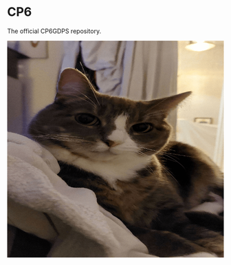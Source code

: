 # CP6
The official CP6GDPS repository.

![soleycat](https://github.com/ShadowOcto/CP6/blob/main/soleycat.png)
